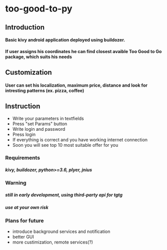 # too-good-to-py

## Introduction

#### Basic kivy android application deployed using buildozer.
#### If user assigns his coordinates he can find closest avaible Too Good to Go package, which suits his needs

## Customization

#### User can set his localization, maximum price, distance and look for intresting patterns (ex. pizza, coffee)

## Instruction

* Write your parameters in textfields
* Press "set Params" button
* Write login and password
* Press login
* If everything is correct and you have working internet connection
* Soon you will see top 10 most suitable offer for you

### Requirements

##### kivy, buildozer, python>=3.6, plyer, jnius

### Warning

##### still in early development, using third-party api for tgtg
##### use at your own risk

### Plans for future

* introduce background services and notification
* better GUI
* more custimization, remote services(?)
